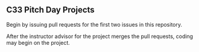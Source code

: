 ## C33 Pitch Day Projects

Begin by issuing pull requests for the first two issues in this repository.

After the instructor advisor for the project merges the pull requests, coding may begin on the project.
